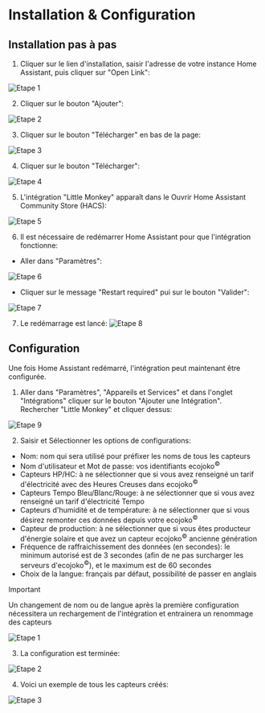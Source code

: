 # Installation & Configuration

## Installation pas à pas

1. Cliquer sur le lien d'installation, saisir l'adresse de votre instance Home Assistant, puis cliquer sur "Open Link":

![Etape 1](/custom_components/little_monkey/res/install_step_01.png)

2. Cliquer sur le bouton "Ajouter":

![Etape 2](/custom_components/little_monkey/res/install_step_02.png)

3. Cliquer sur le bouton "Télécharger" en bas de la page:

![Etape 3](/custom_components/little_monkey/res/install_step_03.png)

4. Cliquer sur le bouton "Télécharger":

![Etape 4](/custom_components/little_monkey/res/install_step_04.png)

5. L'intégration "Little Monkey" apparaît dans le Ouvrir Home Assistant Community Store (HACS):

![Etape 5](/custom_components/little_monkey/res/install_step_05.png)

6. Il est nécessaire de redémarrer Home Assistant pour que l'intégration fonctionne:
  - Aller dans "Paramètres":

  ![Etape 6](/custom_components/little_monkey/res/install_step_06.png)

  - Cliquer sur le message "Restart required" pui sur le bouton "Valider":

  ![Etape 7](/custom_components/little_monkey/res/install_step_07.png)

7. Le redémarrage est lancé:
  ![Etape 8](/custom_components/little_monkey/res/install_step_08.png)


## Configuration

Une fois Home Assistant redémarré, l'intégration peut maintenant être configurée.

1.  Aller dans "Paramètres", "Appareils et Services" et dans l'onglet "Intégrations" cliquer sur le bouton "Ajouter une Intégration". Rechercher "Little Monkey" et cliquer dessus:

![Etape 9](/custom_components/little_monkey/res/install_step_09.png)

2. Saisir et Sélectionner les options de configurations:
  - Nom: nom qui sera utilisé pour préfixer les noms de tous les capteurs
  - Nom d'utilisateur et Mot de passe: vos identifiants ecojoko<sup>©️</sup>
  - Capteurs HP/HC: à ne sélectionner que si vous avez renseigné un tarif d'électricité avec des Heures Creuses dans ecojoko<sup>©️</sup>
  - Capteurs Tempo Bleu/Blanc/Rouge: à ne sélectionner que si vous avez renseigné un tarif d'électricité Tempo
  - Capteurs d'humidité et de température: à ne sélectionner que si vous désirez remonter ces données depuis votre ecojoko<sup>©️</sup>
  - Capteur de production: à ne sélectionner que si vous êtes producteur d'énergie solaire et que avez un capteur ecojoko<sup>©️</sup> ancienne génération
  - Fréquence de raffraichissement des données (en secondes): le minimum autorisé est de 3 secondes (afin de ne pas surcharger les serveurs d'ecojoko<sup>©️</sup>), et le maximum est de 60 secondes
  - Choix de la langue: français par défaut, possibilité de passer en anglais

> [!IMPORTANT]
> Un changement de nom ou de langue après la première configuration nécessitera un rechargement de l'intégration et entrainera un renommage des capteurs

![Etape 1](/custom_components/little_monkey/res/config_step_01.png)

3. La configuration est terminée:

![Etape 2](/custom_components/little_monkey/res/config_step_02.png)

4. Voici un exemple de tous les capteurs créés:

![Etape 3](/custom_components/little_monkey/res/config_step_03.png)
